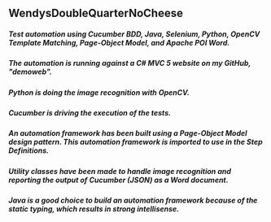 ## WendysDoubleQuarterNoCheese

##### Test automation using Cucumber BDD, Java, Selenium, Python, OpenCV Template Matching, Page-Object Model, and Apache POI Word.

##### The automation is running against a C# MVC 5 website on my GitHub, "demoweb".

##### Python is doing the image recognition with OpenCV.

##### Cucumber is driving the execution of the tests.

##### An automation framework has been built using a Page-Object Model design pattern. This automation framework is imported to use in the Step Definitions.

##### Utility classes have been made to handle image recognition and reporting the output of Cucumber (JSON) as a Word document.

##### Java is a good choice to build an automation framework because of the static typing, which results in strong intellisense.
